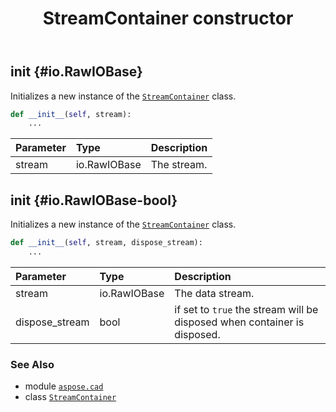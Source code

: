 ﻿---
title: StreamContainer constructor
second_title: Aspose.CAD for Python via .NET API References
description: 
type: docs
weight: 10
url: /aspose.cad/streamcontainer/__init__/
is_root: false
---

## __init__ {#io.RawIOBase}

Initializes a new instance of the [`StreamContainer`](/cad/python-net/aspose.cad/streamcontainer) class.



```python
def __init__(self, stream):
    ...
```


| Parameter | Type | Description |
| :- | :- | :- |
| stream | io.RawIOBase | The stream. |


## __init__ {#io.RawIOBase-bool}

Initializes a new instance of the [`StreamContainer`](/cad/python-net/aspose.cad/streamcontainer) class.



```python
def __init__(self, stream, dispose_stream):
    ...
```


| Parameter | Type | Description |
| :- | :- | :- |
| stream | io.RawIOBase | The data stream. |
| dispose_stream | bool | if set to `true` the stream will be disposed when container is disposed. |



### See Also
* module [`aspose.cad`](../../)
* class [`StreamContainer`](/cad/python-net/aspose.cad/streamcontainer)
